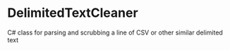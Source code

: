 # DelimitedTextCleaner
C# class for parsing and scrubbing a line of CSV or other similar delimited text
